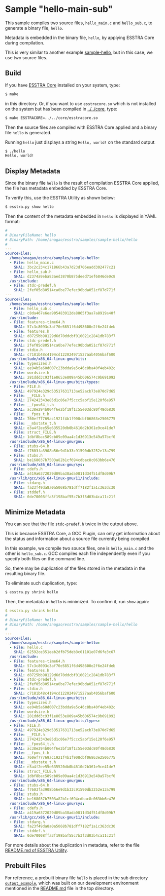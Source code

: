 # Sample "hello-main-sub"

This sample compiles two source files, `hello_main.c` and `hello_sub.c`, to
generate a binary file, `hello`.

Metadata is embedded in the binary file, `hello`, by applying ESSTRA Core during
compilation.

This is very similar to another example [sample-hello](../sample-hello),
but in this case, we use two source files.

## Build

If you have [ESSTRA Core](../../core) installed on your system, type:

```sh
$ make
```

in this directory.
Or, if you want to use `esstracore.so` which is not installed on the system
but has been compiled in [../../core](../../core), type:

```sh
$ make ESSTRACORE=../../core/esstracore.so
```

Then the source files are compiled with ESSTRA Core applied and a binary file
`hello` is generated.

Running `hello` just displays a string `Hello, world!` on the standard output:

```sh
$ ./hello
Hello, world!
```

## Display Metadata

Since the binary file `hello` is the result of compilation ESSTRA Core applied,
the file has metadata embedded by ESSTRA Core.

To verify this, use the ESSTRA Utility as shown below:

```sh
$ esstra.py show hello
```

Then the content of the metadata embedded in `hello` is displayed in YAML format:

```yaml
#
# BinaryFileName: hello
# BinaryPath: /home/snagao/esstra/samples/sample-hello/hello
#
---
SourceFiles:
  /home/snagao/esstra/samples/sample-hello:
  - File: hello_main.c
    SHA1: 3bc2c234c171866b43a7d23d706eadd302477c21
  - File: hello_sub.h
    SHA1: d2374a9eba83aed3870b875deed71ef6846de0c8
  /usr/include:
  - File: stdc-predef.h
    SHA1: 2fef05d80514ca0be77efec90bda051cf87d771f
---
SourceFiles:
  /home/snagao/esstra/samples/sample-hello:
  - File: hello_sub.c
    SHA1: c8da467e6ea905483912de8865f3aa7a8919a40f
  /usr/include:
  - File: features-time64.h
    SHA1: 57c3c8093c3af70e5851f6d498600e2f6e24fdeb
  - File: features.h
    SHA1: d8725bb98129d6d70ddcbf010021c2841db783f7
  - File: stdc-predef.h
    SHA1: 2fef05d80514ca0be77efec90bda051cf87d771f
  - File: stdio.h
    SHA1: c7181b48c4194cd122024971527aab4056baf600
  /usr/include/x86_64-linux-gnu/bits:
  - File: typesizes.h
    SHA1: ee94b5a60d007c23bdda9e5c46c8ba40f4eb402c
  - File: wordsize.h
    SHA1: 281ddd3c93f1e8653e809a45b606574c9b691092
  /usr/include/x86_64-linux-gnu/bits/types:
  - File: FILE.h
    SHA1: 497924e329d53517631713ae52acb73e870d7d65
  - File: __FILE.h
    SHA1: 274242343e85d1c06e7f5ccc5abf15e120f6e957
  - File: __fpos64_t.h
    SHA1: ac38e294b004f6e2bf18f1c55e03dc80f48d6830
  - File: __fpos_t.h
    SHA1: 760ef77769ac1921f4b1f908cbf06863e2506775
  - File: __mbstate_t.h
    SHA1: e3a4f2ee55e635520db0b4610d2b361e9ce41de7
  - File: struct_FILE.h
    SHA1: 1dbf8bac589cb09e09aa4c1d36913e549a57bcf0
  /usr/include/x86_64-linux-gnu/gnu:
  - File: stubs-64.h
    SHA1: f7603fa3908b56e9d1b33c91590db3252e13a799
  - File: stubs.h
    SHA1: be168037b7503a82b1cf694cdbac8c063bb6e476
  /usr/include/x86_64-linux-gnu/sys:
  - File: cdefs.h
    SHA1: a419a6372029d89ba38ada0811d34f51df8d09b7
  /usr/lib/gcc/x86_64-linux-gnu/11/include:
  - File: stdarg.h
    SHA1: fa23f49da8a0a5068b781dff7182f1a1c363dc30
  - File: stddef.h
    SHA1: 0de70008ffa3f198baf55c7b3f3d03b4ca11c21f
```

## Minimize Metadata

You can see that the file `stdc-predef.h` twice in the output above.

This is because ESSTRA Core, a GCC Plugin, can only get information about the
status and information about a source file currently being compiled.

In this example, we compile two source files, one is `hello_main.c` and the
other is `hello_sub.c`.  GCC compiles each file independently even if you
specify both files on the command line.

So, there may be duplication of the files stored in the metadata in the
resulting binary file.

To eliminate such duplication, type:

```sh
$ esstra.py shrink hello
```

Then, the metadata in `hello` is minimized.
To confirm it, run `show` again:

```yaml
$ esstra.py shrink hello
#
# BinaryFileName: hello
# BinaryPath: /home/snagao/esstra/samples/sample-hello/hello
#
---
SourceFiles:
  /home/snagao/esstra/samples/sample-hello:
  - File: hello.c
    SHA1: 62592ce351eab2dfb75deb8c01101e07d6fe3c67
  /usr/include:
  - File: features-time64.h
    SHA1: 57c3c8093c3af70e5851f6d498600e2f6e24fdeb
  - File: features.h
    SHA1: d8725bb98129d6d70ddcbf010021c2841db783f7
  - File: stdc-predef.h
    SHA1: 2fef05d80514ca0be77efec90bda051cf87d771f
  - File: stdio.h
    SHA1: c7181b48c4194cd122024971527aab4056baf600
  /usr/include/x86_64-linux-gnu/bits:
  - File: typesizes.h
    SHA1: ee94b5a60d007c23bdda9e5c46c8ba40f4eb402c
  - File: wordsize.h
    SHA1: 281ddd3c93f1e8653e809a45b606574c9b691092
  /usr/include/x86_64-linux-gnu/bits/types:
  - File: FILE.h
    SHA1: 497924e329d53517631713ae52acb73e870d7d65
  - File: __FILE.h
    SHA1: 274242343e85d1c06e7f5ccc5abf15e120f6e957
  - File: __fpos64_t.h
    SHA1: ac38e294b004f6e2bf18f1c55e03dc80f48d6830
  - File: __fpos_t.h
    SHA1: 760ef77769ac1921f4b1f908cbf06863e2506775
  - File: __mbstate_t.h
    SHA1: e3a4f2ee55e635520db0b4610d2b361e9ce41de7
  - File: struct_FILE.h
    SHA1: 1dbf8bac589cb09e09aa4c1d36913e549a57bcf0
  /usr/include/x86_64-linux-gnu/gnu:
  - File: stubs-64.h
    SHA1: f7603fa3908b56e9d1b33c91590db3252e13a799
  - File: stubs.h
    SHA1: be168037b7503a82b1cf694cdbac8c063bb6e476
  /usr/include/x86_64-linux-gnu/sys:
  - File: cdefs.h
    SHA1: a419a6372029d89ba38ada0811d34f51df8d09b7
  /usr/lib/gcc/x86_64-linux-gnu/11/include:
  - File: stdarg.h
    SHA1: fa23f49da8a0a5068b781dff7182f1a1c363dc30
  - File: stddef.h
    SHA1: 0de70008ffa3f198baf55c7b3f3d03b4ca11c21f
```

For more details about the duplication in metadata, refer to the file
[README.md of ESSTRA Utility](../../util/README.md#command-shrink).

## Prebuilt Files

For reference, a prebuilt binary file `hello` is placed in the sub directory
[`output_example`](./output_example), which was built on our development environment mentioned in
the [README.md](../../README.md#status-of-this-version) file in the top directory.
